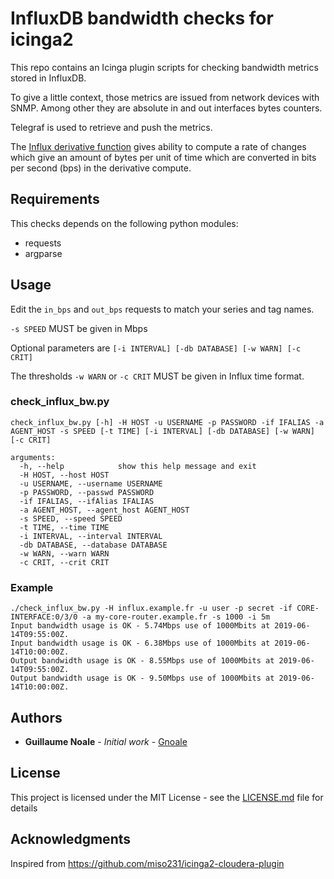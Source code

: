# InfluxDB bandwidth checks for icinga2

This repo contains an Icinga plugin scripts for checking bandwidth metrics stored in InfluxDB.

To give a little context, those metrics are issued from network devices with SNMP.
Among other they are absolute in and out interfaces bytes counters.

Telegraf is used to retrieve and push the metrics.

The [Influx derivative function](https://docs.influxdata.com/influxdb/v1.7/query_language/functions/#derivative) gives ability to compute a rate of changes which give an amount of bytes per unit of time which are converted in bits per second (bps) in the derivative compute. 

## Requirements

This checks depends on the following python modules:
 * requests
 * argparse

## Usage

Edit the `in_bps` and `out_bps` requests to match your series and tag names.

`-s SPEED` MUST be given in Mbps

Optional parameters are `[-i INTERVAL] [-db DATABASE] [-w WARN] [-c CRIT]`

The thresholds `-w WARN` or `-c CRIT` MUST be given in Influx time format.


### check_influx_bw.py

```
check_influx_bw.py [-h] -H HOST -u USERNAME -p PASSWORD -if IFALIAS -a AGENT_HOST -s SPEED [-t TIME] [-i INTERVAL] [-db DATABASE] [-w WARN] [-c CRIT]

arguments:
  -h, --help            show this help message and exit
  -H HOST, --host HOST
  -u USERNAME, --username USERNAME
  -p PASSWORD, --passwd PASSWORD
  -if IFALIAS, --ifAlias IFALIAS
  -a AGENT_HOST, --agent_host AGENT_HOST
  -s SPEED, --speed SPEED
  -t TIME, --time TIME
  -i INTERVAL, --interval INTERVAL
  -db DATABASE, --database DATABASE
  -w WARN, --warn WARN
  -c CRIT, --crit CRIT
```

### Example

```
./check_influx_bw.py -H influx.example.fr -u user -p secret -if CORE-INTERFACE:0/3/0 -a my-core-router.example.fr -s 1000 -i 5m
Input bandwidth usage is OK - 5.74Mbps use of 1000Mbits at 2019-06-14T09:55:00Z.
Input bandwidth usage is OK - 6.38Mbps use of 1000Mbits at 2019-06-14T10:00:00Z.
Output bandwidth usage is OK - 8.55Mbps use of 1000Mbits at 2019-06-14T09:55:00Z.
Output bandwidth usage is OK - 9.50Mbps use of 1000Mbits at 2019-06-14T10:00:00Z.

```

## Authors

* **Guillaume Noale** - *Initial work* - [Gnoale](https://github.com/Gnoale)


## License

This project is licensed under the MIT License - see the [LICENSE.md](LICENSE.md) file for details


## Acknowledgments
Inspired from https://github.com/miso231/icinga2-cloudera-plugin

